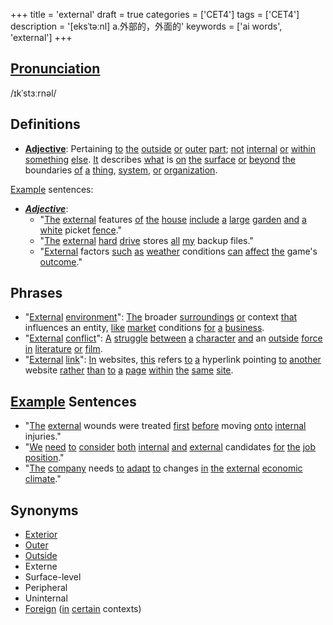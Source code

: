 +++
title = 'external'
draft = true
categories = ['CET4']
tags = ['CET4']
description = '[eksˈtəːnl] a.外部的，外面的'
keywords = ['ai words', 'external']
+++

## [Pronunciation](/post/pronunciation/)
/ɪkˈstɜːrnəl/

## Definitions
- **[Adjective](/post/adjective/)**: Pertaining [to](/post/to/) [the](/post/the/) [outside](/post/outside/) [or](/post/or/) [outer](/post/outer/) [part](/post/part/); [not](/post/not/) [internal](/post/internal/) [or](/post/or/) [within](/post/within/) [something](/post/something/) [else](/post/else/). [It](/post/it/) describes [what](/post/what/) is [on](/post/on/) [the](/post/the/) [surface](/post/surface/) [or](/post/or/) [beyond](/post/beyond/) [the](/post/the/) boundaries [of](/post/of/) [a](/post/a/) [thing](/post/thing/), [system](/post/system/), [or](/post/or/) [organization](/post/organization/).

[Example](/post/example/) sentences:
- _**[Adjective](/post/adjective/)**_: 
  - "[The](/post/the/) [external](/post/external/) features [of](/post/of/) [the](/post/the/) [house](/post/house/) [include](/post/include/) [a](/post/a/) [large](/post/large/) [garden](/post/garden/) [and](/post/and/) [a](/post/a/) [white](/post/white/) picket [fence](/post/fence/)."
  - "[The](/post/the/) [external](/post/external/) [hard](/post/hard/) [drive](/post/drive/) stores [all](/post/all/) [my](/post/my/) backup files."
  - "[External](/post/external/) factors [such](/post/such/) [as](/post/as/) [weather](/post/weather/) conditions [can](/post/can/) [affect](/post/affect/) [the](/post/the/) game's [outcome](/post/outcome/)."

## Phrases
- "[External](/post/external/) [environment](/post/environment/)": [The](/post/the/) broader [surroundings](/post/surroundings/) [or](/post/or/) context [that](/post/that/) influences an entity, [like](/post/like/) [market](/post/market/) conditions [for](/post/for/) [a](/post/a/) [business](/post/business/).
- "[External](/post/external/) [conflict](/post/conflict/)": [A](/post/a/) [struggle](/post/struggle/) [between](/post/between/) [a](/post/a/) [character](/post/character/) [and](/post/and/) an [outside](/post/outside/) [force](/post/force/) [in](/post/in/) [literature](/post/literature/) [or](/post/or/) [film](/post/film/).
- "[External](/post/external/) [link](/post/link/)": [In](/post/in/) websites, [this](/post/this/) refers [to](/post/to/) [a](/post/a/) hyperlink pointing [to](/post/to/) [another](/post/another/) website [rather](/post/rather/) [than](/post/than/) [to](/post/to/) [a](/post/a/) [page](/post/page/) [within](/post/within/) [the](/post/the/) [same](/post/same/) [site](/post/site/).

## [Example](/post/example/) Sentences
- "[The](/post/the/) [external](/post/external/) wounds were treated [first](/post/first/) [before](/post/before/) moving [onto](/post/onto/) [internal](/post/internal/) injuries."
- "[We](/post/we/) [need](/post/need/) [to](/post/to/) [consider](/post/consider/) [both](/post/both/) [internal](/post/internal/) [and](/post/and/) [external](/post/external/) candidates [for](/post/for/) [the](/post/the/) [job](/post/job/) [position](/post/position/)."
- "[The](/post/the/) [company](/post/company/) needs [to](/post/to/) [adapt](/post/adapt/) [to](/post/to/) changes [in](/post/in/) [the](/post/the/) [external](/post/external/) [economic](/post/economic/) [climate](/post/climate/)."

## Synonyms
- [Exterior](/post/exterior/)
- [Outer](/post/outer/)
- [Outside](/post/outside/)
- Externe
- Surface-level
- Peripheral
- Uninternal
- [Foreign](/post/foreign/) ([in](/post/in/) [certain](/post/certain/) contexts)
